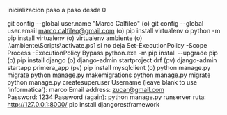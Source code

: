 inicializacion paso a paso desde 0

git config --global user.name "Marco Calfileo" (o)
git config --global user.email marco.calfileo@gmail.com (o)
pip install virtualenv ó python -m pip install virtualenv (o)
virtualenv ambiente (o)
.\ambiente\Scripts\activate.ps1 si no deja Set-ExecutionPolicy -Scope Process -ExecutionPolicy Bypass
python.exe -m pip install --upgrade pip (o)
pip install django (o)
django-admin startproject drf (pv)
django-admin startapp primera_app (pv)
pip install mysqlclient (o) 
python manage.py migrate
python manage.py makemigrations 
python manage.py migrate
python manage.py createsuperuser
Username (leave blank to use 'informatica'): marco
Email address: zucar@gmail.com         
Password: 1234
Password (again):
python manage.py runserver ruta: http://127.0.0.1:8000/
pip install djangorestframework